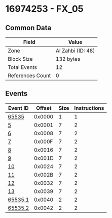 # 16974253 - FX_05

## Common Data

| Field            | Value             |
|------------------|-------------------|
| Zone             | Al Zahbi (ID: 48) |
| Block Size       | 132 bytes         |
| Total Events     | 12                |
| References Count | 0                 |

## Events

| Event ID                | Offset   |   Size |   Instructions |
|-------------------------|----------|--------|----------------|
| [65535](./65535.md)     | 0x0000   |      1 |              1 |
| [5](./5.md)             | 0x0001   |      7 |              2 |
| [6](./6.md)             | 0x0008   |      7 |              2 |
| [7](./7.md)             | 0x000F   |      7 |              2 |
| [8](./8.md)             | 0x0016   |      7 |              2 |
| [9](./9.md)             | 0x001D   |      7 |              2 |
| [10](./10.md)           | 0x0024   |      7 |              2 |
| [11](./11.md)           | 0x002B   |      7 |              2 |
| [12](./12.md)           | 0x0032   |      7 |              2 |
| [13](./13.md)           | 0x0039   |      7 |              2 |
| [65535.1](./65535.1.md) | 0x0040   |      2 |              2 |
| [65535.2](./65535.2.md) | 0x0042   |      2 |              2 |
